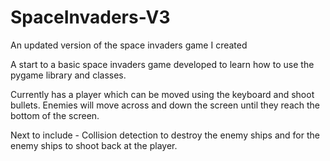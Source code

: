 # SpaceInvaders-V3
An updated version of the space invaders game I created

A start to a basic space invaders game developed to learn how to use the pygame library and classes. 

Currently has a player which can be moved using the keyboard and shoot bullets. Enemies will move across and down the screen until 
they reach the bottom of the screen. 

Next to include - Collision detection to destroy the enemy ships and for the enemy ships to shoot back at the player. 
